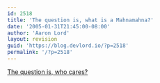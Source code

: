 ```yaml
---
id: 2518
title: 'The question is, what is a Mahnamahna?'
date: '2005-01-31T21:45:00-08:00'
author: 'Aaron Lord'
layout: revision
guid: 'https://blog.devlord.io/?p=2518'
permalink: '/?p=2518'
---
```


<a href="http://web.mit.edu/fatsean/www/Mahnamahna.mpeg">The question is, who cares?</a><div class="blogger-post-footer"></div>
